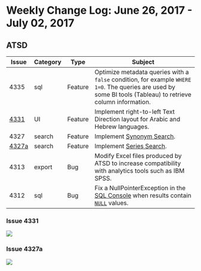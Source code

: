 # Weekly Change Log: June 26, 2017 - July 02, 2017

## ATSD

| Issue| Category    | Type    | Subject              |
|------|-------------|---------|----------------------|
| 4335 | sql | Feature | Optimize metadata queries with a `false` condition, for example `WHERE 1=0`. The queries are used by some BI tools (Tableau) to retrieve column information. |
| [4331](#issue-4331) | UI | Feature | Implement right-to-left Text Direction layout for Arabic and Hebrew languages. |
| 4327 | search | Feature | Implement [Synonym Search](../../search/synonyms.md). |
| [4327a](#issue-4327a) | search | Feature | Implement [Series Search](../../search/README.md). |
| 4313 | export | Bug | Modify Excel files produced by ATSD to increase compatibility with analytics tools such as IBM SPSS. |
| 4312 | sql | Bug | Fix a NullPointerException in the [SQL Console](../../sql/sql-console.md) when results contain [`NULL`](../../sql/README.md#null) values. |

### Issue 4331

![](./Images/4331.jpg)

### Issue 4327a

![](./Images/4327a.jpg)
